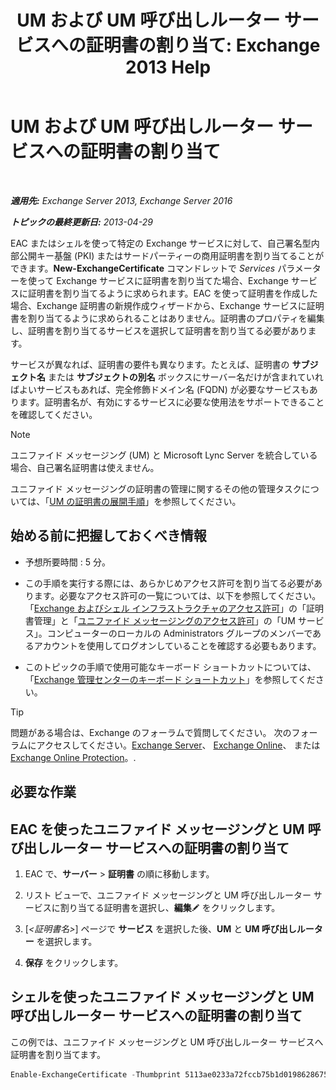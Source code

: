 ﻿---
title: 'UM および UM 呼び出しルーター サービスへの証明書の割り当て: Exchange 2013 Help'
TOCTitle: UM および UM 呼び出しルーター サービスへの証明書の割り当て
ms:assetid: 8a900e5f-9779-4213-92d7-ec157b15fbc5
ms:mtpsurl: https://technet.microsoft.com/ja-jp/library/Dn205140(v=EXCHG.150)
ms:contentKeyID: 54652977
ms.date: 04/24/2018
mtps_version: v=EXCHG.150
ms.translationtype: HT
---

# UM および UM 呼び出しルーター サービスへの証明書の割り当て

 

_**適用先:** Exchange Server 2013, Exchange Server 2016_

_**トピックの最終更新日:** 2013-04-29_

EAC またはシェルを使って特定の Exchange サービスに対して、自己署名型内部公開キー基盤 (PKI) またはサードパーティーの商用証明書を割り当てることができます。**New-ExchangeCertificate** コマンドレットで *Services* パラメーターを使って Exchange サービスに証明書を割り当てた場合、Exchange サービスに証明書を割り当てるように求められます。EAC を使って証明書を作成した場合、Exchange 証明書の新規作成ウィザードから、Exchange サービスに証明書を割り当てるように求められることはありません。証明書のプロパティを編集し、証明書を割り当てるサービスを選択して証明書を割り当てる必要があります。

サービスが異なれば、証明書の要件も異なります。たとえば、証明書の <strong>サブジェクト名</strong> または <strong>サブジェクトの別名</strong> ボックスにサーバー名だけが含まれていればよいサービスもあれば、完全修飾ドメイン名 (FQDN) が必要なサービスもあります。証明書名が、有効にするサービスに必要な使用法をサポートできることを確認してください。


> [!NOTE]
> ユニファイド メッセージング (UM) と Microsoft Lync Server を統合している場合、自己署名証明書は使えません。



ユニファイド メッセージングの証明書の管理に関するその他の管理タスクについては、「[UM の証明書の展開手順](deploying-certificates-for-um-procedures-exchange-2013-help.md)」を参照してください。

## 始める前に把握しておくべき情報

  - 予想所要時間 : 5 分。

  - この手順を実行する際には、あらかじめアクセス許可を割り当てる必要があります。必要なアクセス許可の一覧については、以下を参照してください。「[Exchange およびシェル インフラストラクチャのアクセス許可](exchange-and-shell-infrastructure-permissions-exchange-2013-help.md)」の「証明書管理」と「[ユニファイド メッセージングのアクセス許可](unified-messaging-permissions-exchange-2013-help.md)」の「UM サービス」。コンピューターのローカルの Administrators グループのメンバーであるアカウントを使用してログオンしていることを確認する必要もあります。

  - このトピックの手順で使用可能なキーボード ショートカットについては、「[Exchange 管理センターのキーボード ショートカット](keyboard-shortcuts-in-the-exchange-admin-center-exchange-online-protection-help.md)」を参照してください。


> [!TIP]
> 問題がある場合は、Exchange のフォーラムで質問してください。 次のフォーラムにアクセスしてください。<A href="https://go.microsoft.com/fwlink/p/?linkid=60612">Exchange Server</A>、 <A href="https://go.microsoft.com/fwlink/p/?linkid=267542">Exchange Online</A>、 または <A href="https://go.microsoft.com/fwlink/p/?linkid=285351">Exchange Online Protection</A>。.



## 必要な作業

## EAC を使ったユニファイド メッセージングと UM 呼び出しルーター サービスへの証明書の割り当て

1.  EAC で、<strong>サーバー</strong> \> <strong>証明書</strong> の順に移動します。

2.  リスト ビューで、ユニファイド メッセージングと UM 呼び出しルーター サービスに割り当てる証明書を選択し、<strong>編集</strong>![編集アイコン](images/Bb124582.6f53ccb2-1f13-4c02-bea0-30690e6ea71d(EXCHG.150).gif "編集アイコン") をクリックします。

3.  \[*\<証明書名\>*\] ページで <strong>サービス</strong> を選択した後、<strong>UM</strong> と <strong>UM 呼び出しルーター</strong> を選択します。

4.  <strong>保存</strong> をクリックします。

## シェルを使ったユニファイド メッセージングと UM 呼び出しルーター サービスへの証明書の割り当て

この例では、ユニファイド メッセージングと UM 呼び出しルーター サービスへ証明書を割り当てます。

  ```powershell
  Enable-ExchangeCertificate -Thumbprint 5113ae0233a72fccb75b1d0198628675333d010e -Services 'UM, UMCallRouter'
  ```

